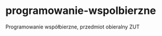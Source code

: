 programowanie-wspolbierzne
==========================

Programowanie współbierzne, przedmiot obieralny ZUT